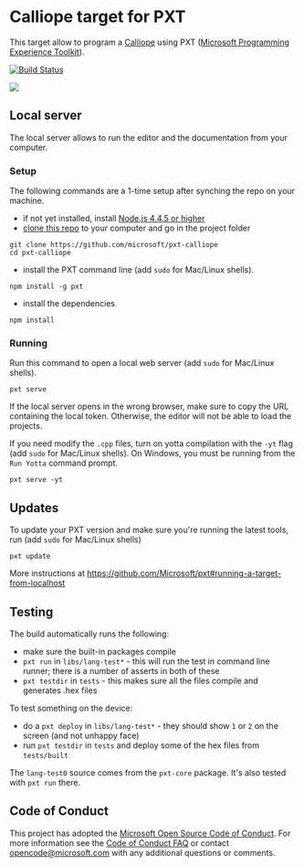 # Calliope target for PXT

This target allow to program a [Calliope](http://calliope.cc/) using 
PXT ([Microsoft Programming Experience Toolkit](https://github.com/Microsoft/pxt)).

[![Build Status](https://travis-ci.org/Microsoft/pxt-calliope.svg?branch=master)](https://travis-ci.org/Microsoft/pxt-calliope)

![](http://calliope.cc/content/1-ueber-mini/mini_board.png)

## Local server

The local server allows to run the editor and the documentation from your computer.

### Setup

The following commands are a 1-time setup after synching the repo on your machine.

* if not yet installed, install [Node.js 4.4.5 or higher](https://nodejs.org/en/download/)
* [clone this repo](https://help.github.com/articles/cloning-a-repository/) to your computer and go in the project folder
```
git clone https://github.com/microsoft/pxt-calliope
cd pxt-calliope
```
* install the PXT command line (add ``sudo`` for Mac/Linux shells).
```
npm install -g pxt
```
* install the dependencies
```
npm install
```

### Running

Run this command to open a local web server (add ``sudo`` for Mac/Linux shells).
```
pxt serve
```
If the local server opens in the wrong browser, make sure to copy the URL containing the local token. 
Otherwise, the editor will not be able to load the projects.

If you need modify the `.cpp` files, turn on yotta compilation with the ``-yt`` flag (add ``sudo`` for Mac/Linux shells). On Windows, you must be running
from the ``Run Yotta`` command prompt.
```
pxt serve -yt
```

## Updates

To update your PXT version and make sure you're running the latest tools, run (add ``sudo`` for Mac/Linux shells)
```
pxt update
```

More instructions at https://github.com/Microsoft/pxt#running-a-target-from-localhost 

## Testing

The build automatically runs the following:

* make sure the built-in packages compile
* `pxt run` in `libs/lang-test*` - this will run the test in command line runner; 
  there is a number of asserts in both of these
* `pxt testdir` in `tests` - this makes sure all the files compile and generates .hex files

To test something on the device:

* do a `pxt deploy` in `libs/lang-test*` - they should show `1` or `2` on the screen (and not unhappy face)
* run `pxt testdir` in `tests` and deploy some of the hex files from `tests/built`

The `lang-test0` source comes from the `pxt-core` package. It's also tested with `pxt run` there. 

## Code of Conduct

This project has adopted the [Microsoft Open Source Code of Conduct](https://opensource.microsoft.com/codeofconduct/). For more information see the [Code of Conduct FAQ](https://opensource.microsoft.com/codeofconduct/faq/) or contact [opencode@microsoft.com](mailto:opencode@microsoft.com) with any additional questions or comments.
